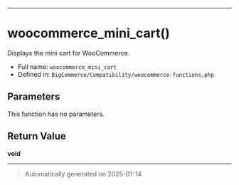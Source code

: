 ***

# woocommerce_mini_cart()

Displays the mini cart for WooCommerce.




* Full name: `woocommerce_mini_cart`
* Defined in: `BigCommerce/Compatibility/woocommerce-functions.php`

## Parameters

This function has no parameters.

## Return Value

**void**



***
> Automatically generated on 2025-01-14
